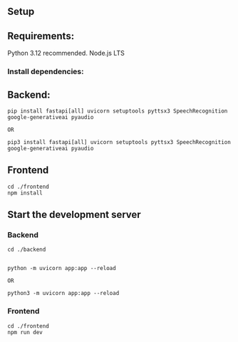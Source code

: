 ## Setup

## Requirements:

Python 3.12 recommended.
Node.js LTS

### Install dependencies:

## Backend:

```
pip install fastapi[all] uvicorn setuptools pyttsx3 SpeechRecognition google-generativeai pyaudio

OR

pip3 install fastapi[all] uvicorn setuptools pyttsx3 SpeechRecognition google-generativeai pyaudio

```

## Frontend

```
cd ./frontend
npm install
```

## Start the development server

### Backend

```
cd ./backend
```

```

python -m uvicorn app:app --reload

OR

python3 -m uvicorn app:app --reload
```

### Frontend

```
cd ./frontend
npm run dev
```
